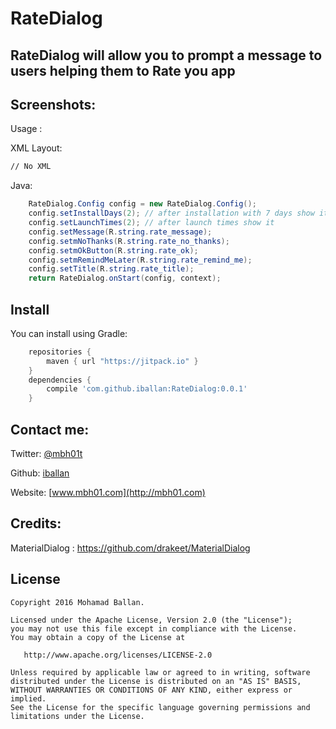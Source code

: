 RateDialog
==============


## RateDialog will allow you to prompt a message to users helping them to Rate you app

Screenshots:
--------


Usage :

XML Layout:
``` xml
// No XML
```

Java:
``` java
	RateDialog.Config config = new RateDialog.Config();
	config.setInstallDays(2); // after installation with 7 days show it
	config.setLaunchTimes(2); // after launch times show it
	config.setMessage(R.string.rate_message);
	config.setmNoThanks(R.string.rate_no_thanks);
	config.setmOkButton(R.string.rate_ok);
	config.setmRemindMeLater(R.string.rate_remind_me);
	config.setTitle(R.string.rate_title);
	return RateDialog.onStart(config, context);
```

Install
--------

You can install using Gradle:

```gradle
	repositories {
	    maven { url "https://jitpack.io" }
	}
	dependencies {
	    compile 'com.github.iballan:RateDialog:0.0.1'
	}
```

Contact me:
--------

Twitter: [@mbh01t](https://twitter.com/mbh01t)

Github: [iballan](https://github.com/iballan)

Website: [www.mbh01.com](http://mbh01.com)

Credits:
--------

MaterialDialog : https://github.com/drakeet/MaterialDialog


License
--------

    Copyright 2016 Mohamad Ballan.

    Licensed under the Apache License, Version 2.0 (the "License");
    you may not use this file except in compliance with the License.
    You may obtain a copy of the License at

       http://www.apache.org/licenses/LICENSE-2.0

    Unless required by applicable law or agreed to in writing, software
    distributed under the License is distributed on an "AS IS" BASIS,
    WITHOUT WARRANTIES OR CONDITIONS OF ANY KIND, either express or implied.
    See the License for the specific language governing permissions and
    limitations under the License.